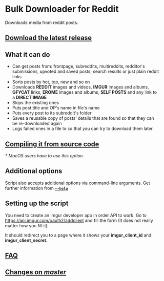 # Bulk Downloader for Reddit
Downloads media from reddit posts.

## [Download the latest release](https://github.com/aliparlakci/bulk-downloader-for-reddit/releases/latest)

## What it can do
- Can get posts from: frontpage, subreddits, multireddits, redditor's submissions, upvoted and saved posts; search results or just plain reddit links
- Sorts posts by hot, top, new and so on
- Downloads **REDDIT** images and videos, **IMGUR** images and albums, **GFYCAT** links, **EROME** images and albums, **SELF POSTS** and any link to a **DIRECT IMAGE**
- Skips the existing ones
- Puts post title and OP's name in file's name
- Puts every post to its subreddit's folder
- Saves a reusable copy of posts' details that are found so that they can be re-downloaded again
- Logs failed ones in a file to so that you can try to download them later

## **[Compiling it from source code](docs/COMPILE_FROM_SOURCE.md)**
*\* MacOS users have to use this option.*

## Additional options
Script also accepts additional options via command-line arguments. Get further information from **[`--help`](docs/COMMAND_LINE_ARGUMENTS.md)**

## Setting up the script
You need to create an imgur developer app in order API to work. Go to https://api.imgur.com/oauth2/addclient and fill the form (It does not really matter how you fill it).
  
It should redirect you to a page where it shows your **imgur_client_id** and **imgur_client_secret**.
  
## [FAQ](docs/FAQ.md)

## [Changes on *master*](docs/CHANGELOG.md)